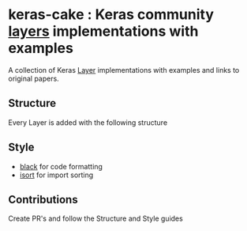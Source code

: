 # keras-cake : Keras community [layers](https://keras.io/layers/writing-your-own-keras-layers/) implementations with examples

A collection of Keras [Layer](https://keras.io/layers/writing-your-own-keras-layers/) implementations with examples and links to original papers.

## Structure

Every Layer is added with the following structure


## Style

* [black](https://github.com/ambv/black) for code formatting
* [isort](https://github.com/timothycrosley/isort) for import sorting

## Contributions

Create PR's and follow the Structure and Style guides
